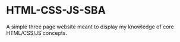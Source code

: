 # HTML-CSS-JS-SBA
A simple three page website meant to display my knowledge of core HTML/CSS/JS concepts.
